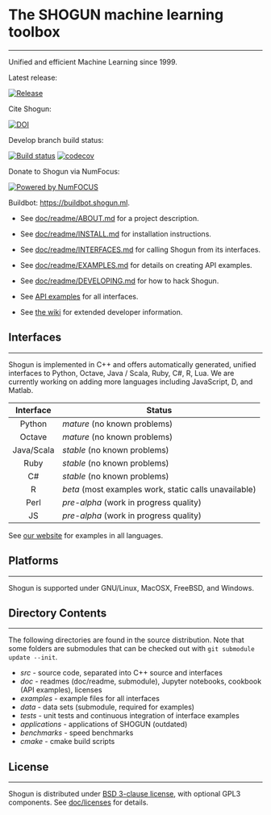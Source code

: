 # The SHOGUN machine learning toolbox
-------------------------------------

Unified and efficient Machine Learning since 1999.

Latest release:

[![Release](https://img.shields.io/github/release/shogun-toolbox/shogun.svg)](https://github.com/shogun-toolbox/shogun/releases/latest)

Cite Shogun:

[![DOI](https://zenodo.org/badge/1555094.svg)](https://zenodo.org/badge/latestdoi/1555094)

Develop branch build status:

[![Build status](https://dev.azure.com/shogunml/shogun/_apis/build/status/shogun-CI)](https://dev.azure.com/shogunml/shogun/_build/latest?definitionId=-1)
[![codecov](https://codecov.io/gh/shogun-toolbox/shogun/branch/develop/graph/badge.svg)](https://codecov.io/gh/shogun-toolbox/shogun)

Donate to Shogun via NumFocus:

[![Powered by NumFOCUS](https://img.shields.io/badge/powered%20by-NumFOCUS-orange.svg?style=flat&colorA=E1523D&colorB=007D8A)](http://numfocus.org)


Buildbot: https://buildbot.shogun.ml.

 * See [doc/readme/ABOUT.md](doc/readme/ABOUT.md) for a project description.
 * See [doc/readme/INSTALL.md](doc/readme/INSTALL.md) for installation instructions.
 * See [doc/readme/INTERFACES.md](doc/readme/INTERFACES.md) for calling Shogun from its interfaces.
 * See [doc/readme/EXAMPLES.md](doc/readme/EXAMPLES.md) for details on creating API examples.
 * See [doc/readme/DEVELOPING.md](doc/readme/DEVELOPING.md) for how to hack Shogun.
 
 * See [API examples](http://shogun.ml/examples) for all interfaces.
 * See [the wiki](https://github.com/shogun-toolbox/shogun/wiki/) for extended developer information.

## Interfaces
-------------

Shogun is implemented in C++ and offers automatically generated, unified interfaces to Python, Octave, Java / Scala, Ruby, C#, R, Lua. We are currently working on adding more languages including JavaScript, D, and Matlab.

|    Interface     |     Status                                                |
|:----------------:|-----------------------------------------------------------|
|Python            | *mature* (no known problems)                              |
|Octave            | *mature* (no known problems)                              |
|Java/Scala        | *stable* (no known problems)                              |
|Ruby              | *stable* (no known problems)                              |
|C#                | *stable* (no known problems)                              |
|R                 | *beta*   (most examples work, static calls unavailable)   |
|Perl              | *pre-alpha* (work in progress quality)                    |
|JS                | *pre-alpha* (work in progress quality)                    |

See [our website](http://shogun.ml/examples) for examples in all languages.

## Platforms
------------

Shogun is supported under GNU/Linux, MacOSX, FreeBSD, and Windows.

## Directory Contents
---------------------

The following directories are found in the source distribution.
Note that some folders are submodules that can be checked out with
`git submodule update --init`.

- *src* - source code, separated into C++ source and interfaces
- *doc* - readmes (doc/readme, submodule), Jupyter notebooks, cookbook (API examples), licenses
- *examples* - example files for all interfaces
- *data* - data sets (submodule, required for examples)
- *tests* - unit tests and continuous integration of interface examples
- *applications* - applications of SHOGUN (outdated)
- *benchmarks* - speed benchmarks
- *cmake* - cmake build scripts

## License
----------
Shogun is distributed under [BSD 3-clause license](doc/license/LICENSE.md), with
optional GPL3 components.
See [doc/licenses](doc/license) for details.
